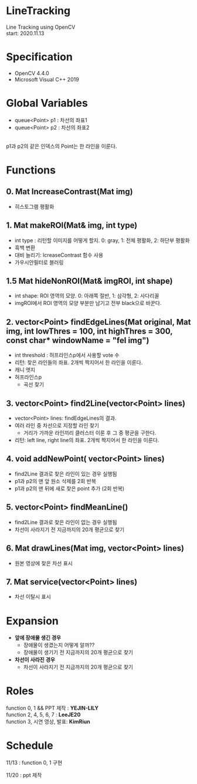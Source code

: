 # LineTracking
Line Tracking using OpenCV <br>
start: 2020.11.13

# Specification
* OpenCV 4.4.0
* Microsoft Visual C++ 2019

# Global Variables
- queue&lt;Point&gt; p1 : 차선의 좌표1
- queue&lt;Point&gt; p2 : 차선의 좌표2
<br>
p1과 p2의 같은 인덱스의 Point는 한 라인을 이룬다.
  



# Functions
## __0. Mat IncreaseContrast(Mat img) <br>__
- 히스토그램 평활화

## __1. Mat makeROI(Mat& img, int type) <br>__
- int type : 리턴할 이미지를 어떻게 할지. 0: gray, 1: 전체 평활화, 2: 하단부 평활화
- 흑백 변환
- 대비 늘리기: IcreaseContrast 함수 사용
- 가우시안필터로 블러링

## __1.5 Mat hideNonROI(Mat& imgROI, int shape) <br>__
 - int shape: ROI 영역의 모양. 0: 아래쪽 절반, 1: 삼각형, 2: 사다리꼴
 - imgROI에서 ROI 영역의 모양 부분만 남기고 전부 black으로 바꾼다.

## __2. vector&lt;Point&gt; findEdgeLines(Mat original, Mat img, int lowThres = 100, int highThres = 300, const char* windowName = "fel img") <br>__
  - int threshold : 허프라인스p에서 사용할 vote 수
  - 리턴: 찾은 라인들의 좌표. 2개씩 짝지어서 한 라인을 이룬다.
  - 캐니 엣지
  - 허프라인스p
    + 곡선 찾기

## __3. vector&lt;Point&gt; find2Line(vector&lt;Point&gt; lines) <br>__
   - vector&lt;Point&gt; lines: findEdgeLines의 결과.
   - 여러 라인 중 차선으로 지정할 라인 찾기
      + 거리가 가까운 라인끼리 클러스터 이룬 후 그 중 평균을 구한다.
   - 리턴: left line, right line의 좌표. 2개씩 짝지어서 한 라인을 이룬다.

## __4. void addNewPoint( vector&lt;Point&gt; lines) <br>__
  - find2Line 결과로 찾은 라인이 있는 경우 실행됨
  - p1과 p2의 맨 앞 원소 삭제를 2회 반복
  - p1과 p2의 맨 뒤에 새로 찾은 point 추가 (2회 반복)

## 5. vector&lt;Point&gt; findMeanLine() <br>
   - find2Line 결과로 찾은 라인이 없는 경우 실행됨
   - 차선이 사라지기 전 지금까지의 20개 평균으로 찾기

## 6. Mat drawLines(Mat img, vector&lt;Point&gt; lines) <br>
- 원본 영상에 찾은 차선 표시
  
## 7. Mat service(vector&lt;Point&gt; lines) <br>
- 차선 이탈시 표시
  

# Expansion
* __앞에 장애물 생긴 경우__
  - 장애물이 생겼는지 어떻게 알까??
  - 장애물이 생기기 전 지금까지의 20개 평균으로 찾기
* __차선이 사라진 경우__
  - 차선이 사라지기 전 지금까지의 20개 평균으로 찾기
  

# Roles
function 0, 1 &&  PPT 제작 : __YEJIN-LILY<br>__
function 2, 4, 5, 6, 7 : __LeeJE20<br>__
function 3, 시연 영상, 발표: __KimRiun<br>__


# Schedule
11/13 : function 0, 1 구현

11/20 : ppt 제작
  
